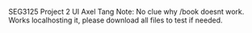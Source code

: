 SEG3125 Project 2 UI 
Axel Tang
Note: No clue why /book doesnt work. Works localhosting it, please download all files to test if needed.
